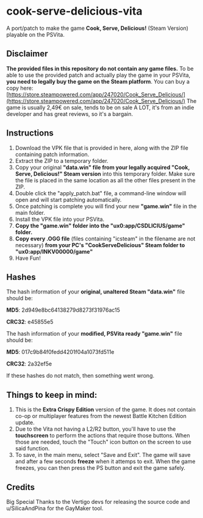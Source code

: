 # cook-serve-delicious-vita
A port/patch to make the game **Cook, Serve, Delicious!** (Steam Version) playable on the PSVita.

###

## Disclaimer
**The provided files in this repository do not contain any game files.**
To be able to use the provided patch and actually play the game in your PSVita, **you need to legally buy the game on the Steam platform**.
You can buy a copy here: [https://store.steampowered.com/app/247020/Cook_Serve_Delicious/](https://store.steampowered.com/app/247020/Cook_Serve_Delicious/)
The game is usually 2,49€ on sale, tends to be on sale A LOT, it's from an indie developer and has great reviews, so it's a bargain.

## Instructions
1. Download the VPK file that is provided in here, along with the ZIP file containing patch information.
2. Extract the ZIP to a temporary folder.
3. Copy your original **"data.win" file from your legally acquired "Cook, Serve, Delicious!" Steam version** into this temporary folder. Make sure the file is placed in the same location as all the other files present in the ZIP.
4. Double click the "apply_patch.bat" file, a command-line window will open and will start patching automatically.
5. Once patching is complete you will find your new **"game.win"** file in the main folder.
6. Install the VPK file into your PSVita.
7. **Copy the "game.win" folder into the "ux0:app/CSDLICIUS/game" folder.**
8. **Copy every .OGG file** (files containing "icsteam" in the filename are not necessary) **from your PC's "CookServeDelicious" Steam folder to "ux0:app/INKV00000/game"**
7. Have Fun!

## Hashes
The hash information of your **original, unaltered Steam "data.win"** file should be:

**MD5**: 2d949e8bc64138279d8273f31976ac15

**CRC32**: e45855e5

The hash information of your **modified, PSVita ready "game.win"** file should be:

**MD5**: 017c9b84f0fedd4201f04a1073fd511e

**CRC32**: 2a32ef5e

If these hashes do not match, then something went wrong.

## Things to keep in mind:
1. This is the **Extra Crispy Edition** version of the game. It does not contain co-op or multiplayer features from the newest Battle Kitchen Edition update.
2. Due to the Vita not having a L2/R2 button, you'll have to use the **touchscreen** to perform the actions that require those buttons. When those are needed, touch the "Touch" icon button on the screen to use said function.
3. To save, in the main menu, select "Save and Exit". The game will save and after a few seconds **freeze** when it attemps to exit. When the game freezes, you can then press the PS button and exit the game safely.

## Credits
Big Special Thanks to the Vertigo devs for releasing the source code and u/SilicaAndPina for the GayMaker tool.
